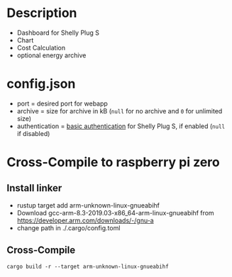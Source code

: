 # Description

- Dashboard for Shelly Plug S
- Chart
- Cost Calculation
- optional energy archive
# config.json

- port = desired port for webapp
- archive = size for archive in kB (`null` for no archive and `0` for unlimited size)
- authentication = [basic authentication](https://de.wikipedia.org/wiki/HTTP-Authentifizierung#Basic_Authentication) for Shelly Plug S, if enabled (`null` if disabled)


# Cross-Compile to raspberry pi zero

## Install linker
- rustup target add arm-unknown-linux-gnueabihf
- Download gcc-arm-8.3-2019.03-x86_64-arm-linux-gnueabihf from https://developer.arm.com/downloads/-/gnu-a
- change path in ./.cargo/config.toml
## Cross-Compile
`cargo build -r --target arm-unknown-linux-gnueabihf`